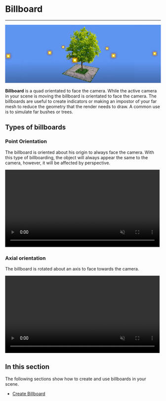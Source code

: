 # Billboard
---
![Billboards header](images/billboards.jpg)

**Billboard** is a quad orientated to face the camera. While the active camera in your scene is moving the billboard is orientated to face the camera. The billboards are useful to create indicators or making an impostor of your far mesh to reduce the geometry that the render needs to draw. A common use is to simulate far bushes or trees.

## Types of billboards

### Point Orientation
The billboard is oriented about his origin to always face the camera. With this type of billboarding, the object will always appear the same to the camera, however, it will be affected by perspective.

<video autoplay loop muted width="500">
  <source src="images/PointBillboard.mp4" type="video/mp4">
</video>

### Axial orientation
The billboard is rotated about an axis to face towards the camera.

<video autoplay loop muted width="500">
  <source src="images/AxisBillboard.mp4" type="video/mp4">
</video>

## In this section

The following sections show how to create and use billboards in your scene.

* [Create Billboard](create_billboard.md)